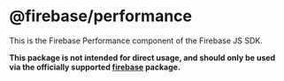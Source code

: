 # @firebase/performance

This is the Firebase Performance component of the Firebase JS SDK.

**This package is not intended for direct usage, and should only be used via the officially
supported [firebase](https://www.npmjs.com/package/firebase) package.**
